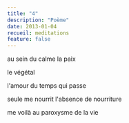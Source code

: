 ```yaml
---
title: "4"
description: "Poème"
date: 2013-01-04
recueil: meditations
feature: false
---
```


au sein du calme
la paix

le végétal

l'amour du temps qui passe

seule me nourrit
l'absence de nourriture

me voilà au paroxysme
de la vie
